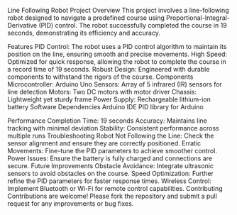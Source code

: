 Line Following Robot Project
Overview
This project involves a line-following robot designed to navigate a predefined course using Proportional-Integral-Derivative (PID) control. The robot successfully completed the course in 19 seconds, demonstrating its efficiency and accuracy.

Features
PID Control: The robot uses a PID control algorithm to maintain its position on the line, ensuring smooth and precise movements.
High Speed: Optimized for quick response, allowing the robot to complete the course in a record time of 19 seconds.
Robust Design: Engineered with durable components to withstand the rigors of the course.
Components
Microcontroller: Arduino Uno
Sensors: Array of 5 infrared (IR) sensors for line detection
Motors: Two DC motors with motor driver
Chassis: Lightweight yet sturdy frame
Power Supply: Rechargeable lithium-ion battery
Software
Dependencies
Arduino IDE
PID library for Arduino

Performance
Completion Time: 19 seconds
Accuracy: Maintains line tracking with minimal deviation
Stability: Consistent performance across multiple runs
Troubleshooting
Robot Not Following the Line: Check the sensor alignment and ensure they are correctly positioned.
Erratic Movements: Fine-tune the PID parameters to achieve smoother control.
Power Issues: Ensure the battery is fully charged and connections are secure.
Future Improvements
Obstacle Avoidance: Integrate ultrasonic sensors to avoid obstacles on the course.
Speed Optimization: Further refine the PID parameters for faster response times.
Wireless Control: Implement Bluetooth or Wi-Fi for remote control capabilities.
Contributing
Contributions are welcome! Please fork the repository and submit a pull request for any improvements or bug fixes.
